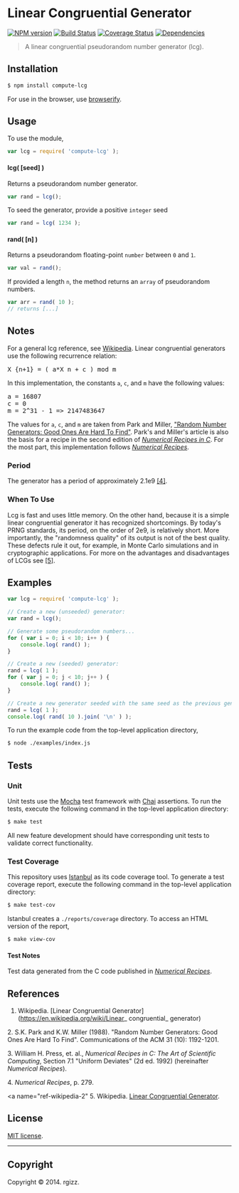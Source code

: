 Linear Congruential Generator
===
[![NPM version][npm-image]][npm-url] [![Build Status][travis-image]][travis-url] [![Coverage Status][coveralls-image]][coveralls-url] [![Dependencies][dependencies-image]][dependencies-url]

> A linear congruential pseudorandom number generator (lcg). 


## Installation

``` bash
$ npm install compute-lcg
```
For use in the browser, use [browserify](https://github.com/substack/node-browserify).

## Usage

To use the module,

``` javascript
var lcg = require( 'compute-lcg' );
```


#### lcg( [seed] )

Returns a pseudorandom number generator.

``` javascript
var rand = lcg();
```

To seed the generator, provide a positive `integer` seed

``` javascript
var rand = lcg( 1234 );
```

#### rand( [n] )

Returns a pseudorandom floating-point `number` between `0` and `1`.

``` javascript
var val = rand();
```

If provided a length `n`, the method returns an `array` of pseudorandom numbers.

``` javascript
var arr = rand( 10 );
// returns [...]
```


## Notes

For a general lcg reference, see [Wikipedia](#ref-wikipedia). Linear congruential generators use the following recurrence relation:

<pre>
X_{n+1} = ( a*X_n + c ) mod m
</pre>

In this implementation, the constants `a`, `c`, and `m` have the following values: 

<pre>
a = 16807
c = 0
m = 2^31 - 1 => 2147483647
</pre>

The values for `a`, `c`, and `m` are taken from Park and Miller, ["Random Number Generators: Good Ones Are Hard To Find"](#ref-park-miller). Park's and Miller's article is also the basis for a recipe in the second edition of [_Numerical Recipes in C_](#ref-numerical-recipes-1). For the most part, this implementation follows [_Numerical Recipes_](#ref-numerical-recipes-1).  


### Period

The generator has a period of approximately 2.1e9 [[4]](#ref-numerical-recipes-2). 

### When To Use

Lcg is fast and uses little memory.  On the other hand, because it is a simple linear congruential generator it has recognized shortcomings. By today's PRNG standards, its period, on the order of 2e9, is relatively short.  More importantly, the "randomness quality" of its output is not of the best quality.  These defects rule it out, for example, in Monte Carlo simulations and in cryptographic applications.  For more on the advantages and disadvantages of LCGs see [[5]](#ref-wikipedia-2).



## Examples

``` javascript
var lcg = require( 'compute-lcg' );

// Create a new (unseeded) generator:
var rand = lcg();

// Generate some pseudorandom numbers...
for ( var i = 0; i < 10; i++ ) {
	console.log( rand() );
}

// Create a new (seeded) generator:
rand = lcg( 1 );
for ( var j = 0; j < 10; j++ ) {
	console.log( rand() );
}

// Create a new generator seeded with the same seed as the previous generator:
rand = lcg( 1 );
console.log( rand( 10 ).join( '\n' ) );
```

To run the example code from the top-level application directory,

``` bash
$ node ./examples/index.js
```


## Tests

### Unit

Unit tests use the [Mocha](http://mochajs.org/) test framework with [Chai](http://chaijs.com) assertions. To run the tests, execute the following command in the top-level application directory:

``` bash
$ make test
```

All new feature development should have corresponding unit tests to validate correct functionality.


### Test Coverage

This repository uses [Istanbul](https://github.com/gotwarlost/istanbul) as its code coverage tool. To generate a test coverage report, execute the following command in the top-level application directory:

``` bash
$ make test-cov
```

Istanbul creates a `./reports/coverage` directory. To access an HTML version of the report,

``` bash
$ make view-cov
```

#### Test Notes

Test data generated from the C code published in [_Numerical Recipes_](#ref-numerical-recipes-1).


## References

<a name="ref-wikipedia-1"></a>
1. Wikipedia. [Linear Congruential Generator](https://en.wikipedia.org/wiki/Linear_ congruential_ generator)

<a name="ref-park-miller"></a>
2. S.K. Park and K.W. Miller (1988). "Random Number Generators: Good Ones Are Hard To Find". Communications of the ACM 31 (10): 1192-1201.

<a name="ref-numerical-recipes-1"></a>
3. William H. Press, et. al., _Numerical Recipes in C: The Art of Scientific Computing_, Section 7.1 "Uniform Deviates" (2d ed. 1992) (hereinafter _Numerical Recipes_).  

<a name="ref-numerical-recipes-2"></a>
4. _Numerical Recipes_, p. 279.

<a name="ref-wikipedia-2"</a>
5. Wikipedia. [Linear Congruential Generator](http://en.wikipedia.org/wiki/Linear_congruential_generator#Advantages_and_disadvantages_of_LCGs).

## License

[MIT license](http://opensource.org/licenses/MIT). 

---
## Copyright

Copyright &copy; 2014. rgizz.


[npm-image]: http://img.shields.io/npm/v/compute-lcg.svg
[npm-url]: https://npmjs.org/package/compute-lcg

[travis-image]: http://img.shields.io/travis/compute-io/lcg/master.svg
[travis-url]: https://travis-ci.org/compute-io/lcg

[coveralls-image]: https://img.shields.io/coveralls/compute-io/lcg/master.svg
[coveralls-url]: https://coveralls.io/r/compute-io/lcg?branch=master

[dependencies-image]: http://img.shields.io/david/compute-io/lcg.svg
[dependencies-url]: https://david-dm.org/compute-io/lcg

[dev-dependencies-image]: http://img.shields.io/david/dev/compute-io/lcg.svg
[dev-dependencies-url]: https://david-dm.org/dev/compute-io/lcg

[github-issues-image]: http://img.shields.io/github/issues/compute-io/lcg.svg
[github-issues-url]: https://github.com/compute-io/lcg/issues
